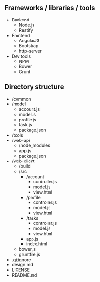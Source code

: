 ## Frameworks / libraries / tools
- Backend
  - Node.js
  - Restify
- Frontend
  - AngularJS
  - Bootstrap
  - http-server
- Dev tools
  - NPM
  - Bower
  - Grunt

## Directory structure
- /common
- /model
  - account.js
  - model.js
  - profile.js
  - task.js
  - package.json
- /tools
- /web-api
  - /node_modules
  - app.js
  - package.json
- /web-client
  - /build
  - /src
    - /account
      - controller.js
      - model.js
      - view.html
    - /profile
      - controller.js
      - model.js
      - view.html
    - /tasks
      - controller.js
      - model.js
      - view.html
    - app.js
    - index.html
  - bower.js
  - gruntfile.js
- .gitignore
- design.md
- LICENSE
- README.md
